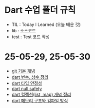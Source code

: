# Dart 수업 폴더 규칙

- TIL : Today I Learned (오늘 배운 것)
- lib : 소스코드
- test : Test 코드 작성

# 25-05-29, 25-05-30
- [git 기본 개념](TIL/topics/02_git/git_basics.md)
- [dart 변수, 상수 정리](TIL/topics/04_dart/dart_basics/variable_and_constants.md)
- [dart 타입 안정성](TIL/topics/04_dart/dart_basics/type_safe.md)
- [dart null safety](TIL/topics/04_dart/dart_basics/null_safefy.md)
- [dart 컬렉션(list, map) 개념 정리](TIL/topics/04_dart/dart_basics/collections.md)
- [dart 메모리 구조와 컴파일 방식](TIL/topics/04_dart/others/info.md)

